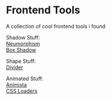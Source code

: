 # Frontend Tools

A collection of cool frontend tools i found

Shadow Stuff: \
[Neumorphism](https://neumorphism.io/#e0e0e0) \
[Box Shadow](https://www.cssmatic.com/box-shadow) 

Shape Stuff:\
[Divider](https://www.shapedivider.app)

Animated Stuff: \
[Animista](https://animista.net/)\
[CSS Loaders](https://cssloaders.github.io/)
